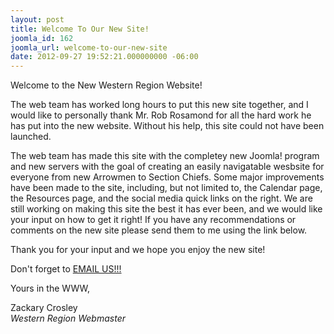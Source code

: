 ```yaml
---
layout: post
title: Welcome To Our New Site!
joomla_id: 162
joomla_url: welcome-to-our-new-site
date: 2012-09-27 19:52:21.000000000 -06:00
---
```

<p>Welcome to the New Western Region Website!</p>
<p>The web team has worked long hours to put this new site together, and I would like to personally thank Mr. Rob Rosamond for all the hard work he has put into the new website. Without his help, this site could not have been launched.</p>
<p>The web team has made this site with the completey new Joomla! program and new servers with the goal of creating an easily navigatable wesbsite for everyone from new Arrowmen to Section Chiefs. Some major improvements have been made to the site, including, but not limited to, the Calendar page, the Resources page, and the social media quick links on the right. We are still working on making this site the best it has ever been, and we would like your input on how to get it right! If you have any recommendations or comments on the new site please send them to me using the link below.</p>
<p>Thank you for your input and we hope you enjoy the new site!</p>
<p>Don't forget to&nbsp;<a href="index.php?option=com_contact&amp;view=contact&amp;catid=14:contact&amp;id=25-zackary-crosley&amp;Itemid=268" target="_blank">EMAIL US!!!</a></p>
<p>Yours in the WWW,</p>
<p>Zackary Crosley<br /><em>Western Region Webmaster</em></p>
